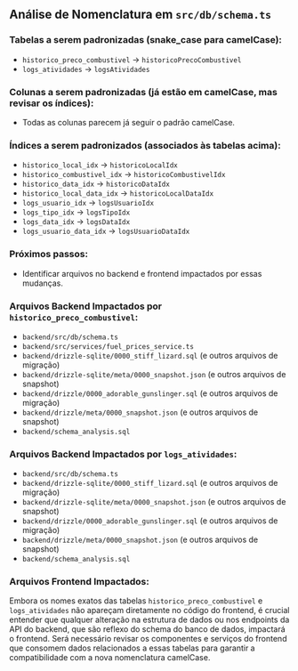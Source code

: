 ## Análise de Nomenclatura em `src/db/schema.ts`

### Tabelas a serem padronizadas (snake_case para camelCase):
- `historico_preco_combustivel` -> `historicoPrecoCombustivel`
- `logs_atividades` -> `logsAtividades`

### Colunas a serem padronizadas (já estão em camelCase, mas revisar os índices):
- Todas as colunas parecem já seguir o padrão camelCase.

### Índices a serem padronizados (associados às tabelas acima):
- `historico_local_idx` -> `historicoLocalIdx`
- `historico_combustivel_idx` -> `historicoCombustivelIdx`
- `historico_data_idx` -> `historicoDataIdx`
- `historico_local_data_idx` -> `historicoLocalDataIdx`
- `logs_usuario_idx` -> `logsUsuarioIdx`
- `logs_tipo_idx` -> `logsTipoIdx`
- `logs_data_idx` -> `logsDataIdx`
- `logs_usuario_data_idx` -> `logsUsuarioDataIdx`

### Próximos passos:
- Identificar arquivos no backend e frontend impactados por essas mudanças.



### Arquivos Backend Impactados por `historico_preco_combustivel`:
- `backend/src/db/schema.ts`
- `backend/src/services/fuel_prices_service.ts`
- `backend/drizzle-sqlite/0000_stiff_lizard.sql` (e outros arquivos de migração)
- `backend/drizzle-sqlite/meta/0000_snapshot.json` (e outros arquivos de snapshot)
- `backend/drizzle/0000_adorable_gunslinger.sql` (e outros arquivos de migração)
- `backend/drizzle/meta/0000_snapshot.json` (e outros arquivos de snapshot)
- `backend/schema_analysis.sql`




### Arquivos Backend Impactados por `logs_atividades`:
- `backend/src/db/schema.ts`
- `backend/drizzle-sqlite/0000_stiff_lizard.sql` (e outros arquivos de migração)
- `backend/drizzle-sqlite/meta/0000_snapshot.json` (e outros arquivos de snapshot)
- `backend/drizzle/0000_adorable_gunslinger.sql` (e outros arquivos de migração)
- `backend/drizzle/meta/0000_snapshot.json` (e outros arquivos de snapshot)
- `backend/schema_analysis.sql`




### Arquivos Frontend Impactados:
Embora os nomes exatos das tabelas `historico_preco_combustivel` e `logs_atividades` não apareçam diretamente no código do frontend, é crucial entender que qualquer alteração na estrutura de dados ou nos endpoints da API do backend, que são reflexo do schema do banco de dados, impactará o frontend. Será necessário revisar os componentes e serviços do frontend que consomem dados relacionados a essas tabelas para garantir a compatibilidade com a nova nomenclatura camelCase.



